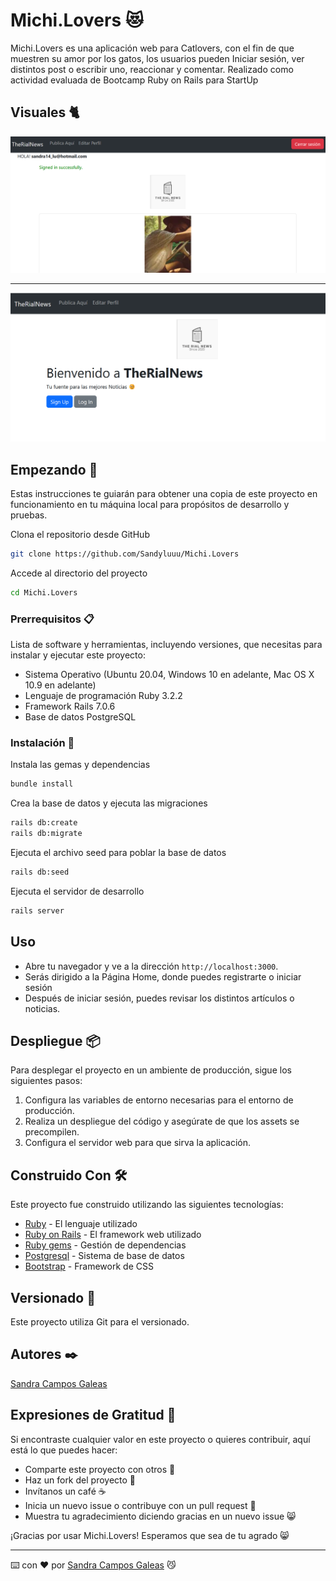 # Michi.Lovers 😻

Michi.Lovers es una aplicación web para Catlovers, con el fin de que muestren su amor por los gatos, los usuarios pueden Iniciar sesión,  ver distintos post o escribir uno, reaccionar y comentar. Realizado como actividad evaluada de Bootcamp Ruby on Rails para StartUp

## Visuales 🐈

![Alt text](image.png)

---

![Alt text](image-1.png)

## Empezando 🚀

Estas instrucciones te guiarán para obtener una copia de este proyecto en funcionamiento en tu máquina local para propósitos de desarrollo y pruebas.

Clona el repositorio desde GitHub

```bash
git clone https://github.com/Sandyluuu/Michi.Lovers
```

Accede al directorio del proyecto

```bash
cd Michi.Lovers
```

### Prerrequisitos 📋

Lista de software y herramientas, incluyendo versiones, que necesitas para instalar y ejecutar este proyecto:

- Sistema Operativo (Ubuntu 20.04, Windows 10 en adelante, Mac OS X 10.9 en adelante)
- Lenguaje de programación Ruby 3.2.2
- Framework Rails 7.0.6
- Base de datos PostgreSQL

### Instalación 🔧

Instala las gemas y dependencias

```bash
bundle install
```

Crea la base de datos y ejecuta las migraciones

```bash
rails db:create
rails db:migrate
```

Ejecuta el archivo seed para poblar la base de datos

```bash
rails db:seed
```

Ejecuta el servidor de desarrollo

```bash
rails server
```

<!-- # Ejecutando las Pruebas ⚙️ -->

<!-- Para ejecutar el conjunto de pruebas, utiliza el siguiente comando: bash: rspec -->

<!-- # Pruebas de Estilo de Código ⌨️ -->

<!-- Las pruebas de estilo de código garantizan que el código se ajuste a las guías de estilo y buenas prácticas establecidas. -->

## Uso

- Abre tu navegador y ve a la dirección `http://localhost:3000`.
- Serás dirigido a la Página Home, donde puedes registrarte o iniciar sesión
- Después de iniciar sesión, puedes revisar los distintos artículos o noticias.

## Despliegue 📦

Para desplegar el proyecto en un ambiente de producción, sigue los siguientes pasos:

1. Configura las variables de entorno necesarias para el entorno de producción.
2. Realiza un despliegue del código y asegúrate de que los assets se precompilen.
3. Configura el servidor web para que sirva la aplicación.

## Construido Con 🛠️

Este proyecto fue construido utilizando las siguientes tecnologías:

- [Ruby](https://www.ruby-lang.org/es/) - El lenguaje utilizado
- [Ruby on Rails](https://rubyonrails.org) - El framework web utilizado
- [Ruby gems](https://rubygems.org) - Gestión de dependencias
- [Postgresql](https://www.postgresql.org) - Sistema de base de datos
- [Bootstrap](https://getbootstrap.com) - Framework de CSS

## Versionado 📌

Este proyecto utiliza Git para el versionado.

## Autores ✒️

[Sandra Campos Galeas](https://github.com/Sandyluuu)

## Expresiones de Gratitud 🎁

Si encontraste cualquier valor en este proyecto o quieres contribuir, aquí está lo que puedes hacer:

- Comparte este proyecto con otros 📢
- Haz un fork del proyecto 🍴
- Invítanos un café ☕
- Inicia un nuevo issue o contribuye con un pull request 🔧
- Muestra tu agradecimiento diciendo gracias en un nuevo issue 😸

¡Gracias por usar Michi.Lovers! Esperamos que sea de tu agrado 😸

---

⌨️ con ❤️ por [Sandra Campos Galeas](https://github.com/Sandyluuu) 😼
